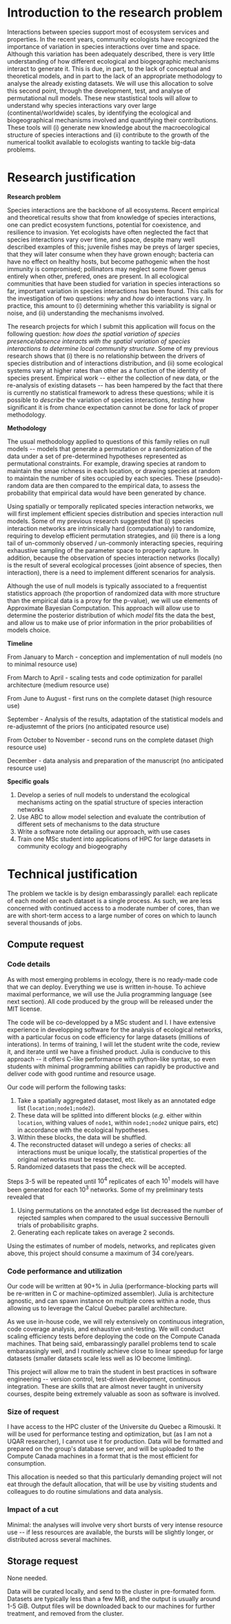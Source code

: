 # Introduction to the research problem

Interactions between species support most of ecosystem services and properties. In the recent years, community ecologists have recognized the importance of variation in species interactions over time and space. Although this variation has been adequately described, there is very little understanding of how different ecological and biogeographic mechanisms interact to generate it. This is due, in part, to the lack of conceptual and theoretical models, and in part to the lack of an appropriate methodology to analyse the already existing datasets. We will use this allocation to solve this second point, through the development, test, and analyse of permutational null models. These new stastistical tools will allow to understand why species interactions vary over large (continental/worldwide) scales, by identifying the ecological and biogeographical mechanisms involved and quantifying their contributions. These tools will (i) generate new knowledge about the macroecological structure of species interactions and (ii) contribute to the growth of the numerical toolkit available to ecologists wanting to tackle big-data problems.

# Research justification

**Research problem**

Species interactions are the backbone of all ecosystems. Recent empirical and theoretical results show that from knowledge of species interactions, one can predict ecosystem functions, potential for coexistence, and resilience to invasion. Yet ecologists have often neglected the fact that species interactions vary over time, and space, despite many well described examples of this; juvenile fishes may be preys of larger species, that they will later consume when they have grown enough; bacteria can have no effect on healthy hosts, but become pathogenic when the host immunity is compromised; pollinators may neglect some flower genus entirely when other, prefered, ones are present. In all ecological communities that have been studied for variation in species interactions so far, important variation in species interactions has been found. This calls for the investigation of two questions: *why* and *how* do interactions vary. In practice, this amount to (i) determining whether this variability is signal or noise, and (ii) understanding the mechanisms involved.

The research projects for which I submit this application will focus on the following question: *how does the spatial variation of species presence/absence interacts with the spatial variation of species interactions to determine local community structure*. Some of my previous research shows that (i) there is no relationship between the drivers of species distribution and of interactions distribution, and (ii) some ecological systems vary at higher rates than other as a function of the identity of species present. Empirical work -- either the collection of new data, or the re-analysis of existing datasets -- has been hampered by the fact that there is currently no statistical framework to adress these questions; while it is possible to *describe* the variation of species interactions, *testing* how significant it is from chance expectation cannot be done for lack of proper methodology.

**Methodology**

The usual methodology applied to questions of this family relies on null models -- models that generate a permutation or a randomization of the data under a set of pre-determined hypotheses represented as permutational constraints. For example, drawing species at random to maintain the smae richness in each location, or drawing species at random to maintain the number of sites occupied by each species. These (pseudo)-random data are then compared to the empirical data, to assess the probability that empirical data would have been generated by chance.

Using spatially or temporally replicated species interaction networks, we will first implement efficient species distribution and species interaction null models. Some of my previous research suggested that (i) species interaction networks are intrinsically hard (computationaly) to randomize, requiring to develop efficient permutation strategies, and (ii) there is a long tail of un-commonly observed / un-commonly interacting species, requiring exhaustive sampling of the parameter space to properly capture. In addition, because the observation of species interaction networks (locally) is the result of several ecological processes (joint absence of species, then interaction), there is a need to implement different scenarios for analysis.

Although the use of null models is typically associated to a frequentist statistics approach (the proportion of randomized data with more structure than the empirical data is a proxy for the p-value), we will use elements of Approximate Bayesian Computation. This approach will allow use to determine the posterior distribution of which *model* fits the data the best, and allow us to make use of prior information in the prior probabilities of models choice.

**Timeline**

From January to March - conception and implementation of null models (no to minimal resource use)

From March to April - scaling tests and code optimization for parallel architecture (medium resource use)

From June to August - first runs on the complete dataset (high resource use)

September - Analysis of the results, adaptation of the statistical models and re-adjustemnt of the priors (no anticipated resource use)

From October to November - second runs on the complete dataset (high resource use)

December - data analysis and preparation of the manuscript (no anticipated resource use)

**Specific goals**

1. Develop a series of null models to understand the ecological mechanisms acting on the spatial structure of species interaction networks
2. Use ABC to allow model selection and evaluate the contribution of different sets of mechanisms to the data structure
3. Write a software note detailing our approach, with use cases
4. Train one MSc student into applications of HPC for large datasets in community ecology and biogeography

# Technical justification

The problem we tackle is by design embarassingly parallel: each replicate of each model on each dataset is a single process. As such, we are less concerned with continued access to a moderate number of cores, than we are with short-term access to a large number of cores on which to launch several thousands of jobs.

## Compute request

### Code details

As with most emerging problems in ecology, there is no ready-made code that we can deploy. Everything we use is written in-house. To achieve maximal performance, we will use the Julia programming language (see next section). All code produced by the group will be released under the MIT license.

The code will be co-developped by a MSc student and I. I have extensive experience in developping software for the analysis of ecological networks, with a particular focus on code efficiency for large datasets (millions of interations). In terms of training, I will let the student write the code, review it, and iterate until we have a finished product. Julia is conducive to this approach -- it offers C-like performance with python-like syntax, so even students with minimal programming abilities can rapidly be productive and deliver code with good runtime and resource usage.

Our code will perform the following tasks:

1. Take a spatially aggregated dataset, most likely as an annotated edge list (`location;node1;node2`).
2. These data will be splitted into different blocks (*e.g.* either within `location`, withing values of `node1`, within `node1;node2` unique pairs, etc) in accordance with the ecological hypotheses.
3. Within these blocks, the data will be shuffled.
4. The reconstructed dataset will undego a series of checks: all interactions must be unique locally, the statistical properties of the original networks must be respected, etc.
5. Randomized datasets that pass the check will be accepted.

Steps 3-5 will be repeated until $10^4$ replicates of each $10^1$ models will have been generated for each $10^3$ networks. Some of my preliminary tests revealed that

1. Using permutations on the annotated edge list decreased the number of rejected samples when compared to the usual successive Bernoulli trials of probabilisitc graphs.
2. Generating each replicate takes on average 2 seconds.

Using the estimates of number of models, networks, and replicates given above, this project should consume a maximum of 34 core/years.

### Code performance and utilization

Our code will be written at 90+% in Julia (performance-blocking parts will be re-written in C or machine-optimized assembler). Julia is architecture agnostic, and can spawn instance on multiple cores within a node, thus allowing us to leverage the Calcul Quebec parallel architecture.

As we use in-house code, we will rely extensively on continuous integration, code coverage analysis, and exhaustive unit-testing. We will conduct scaling efficiency tests before deploying the code on the Compute Canada machines. That being said, embarassingly parallel problems tend to scale embarassingly well, and I routinely achieve close to linear speedup for large datasets (smaller datasets scale less well as IO become limiting).

This project will allow me to train the student in best practices in software engineering -- version control, test-driven development, continuous integration. These are skills that are almost never taught in university courses, despite being extremely valuable as soon as software is involved.

### Size of request

I have access to the HPC cluster of the Universite du Quebec a Rimouski. It will be used for performance testing and optimization, but (as I am not a UQAR researcher), I cannot use it for production. Data will be formatted and prepared on the group's database server, and will be uploaded to the Compute Canada machines in a format that is the most efficient for consumption.

This allocation is needed so that this particularly demanding project will not eat through the default allocation, that will be use by visiting students and colleagues to do routine simulations and data analysis.

### Impact of a cut

Minimal: the analyses will involve very short bursts of very intense resource use -- if less resources are available, the bursts will be slightly longer, or distributed across several machines.

## Storage request

None needed.

Data will be curated locally, and send to the cluster in pre-formated form. Datasets are typically less than a few MiB, and the output is usually around 1-5 GiB. Output files will be downloaded back to our machines for further treatment, and removed from the cluster.
